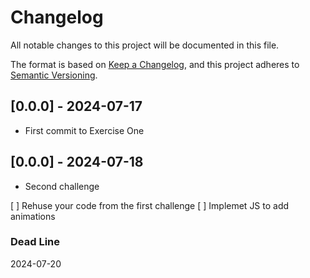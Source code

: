 # Changelog

All notable changes to this project will be documented in this file.

The format is based on [Keep a Changelog](https://keepachangelog.com/en/1.0.0/),
and this project adheres to [Semantic Versioning](https://semver.org/spec/v2.0.0.html).

## [0.0.0] - 2024-07-17

- First commit to Exercise One

## [0.0.0] - 2024-07-18

- Second challenge

[ ] Rehuse your code from the first challenge
[ ] Implemet JS to add animations

### Dead Line

2024-07-20
